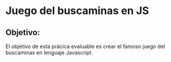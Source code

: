 # Juego del buscaminas en JS
## **Objetivo:**
El objetivo de esta prácica evaluable es crear el famoso juego del buscaminas en lenguaje Javascript.
